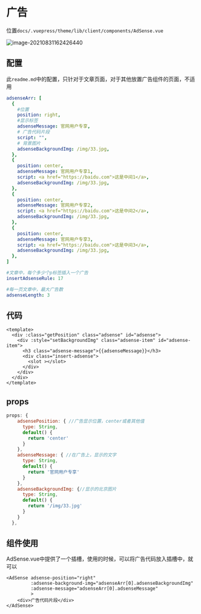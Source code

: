 # 广告

位置`docs/.vuepress/theme/lib/client/components/AdSense.vue`

![image-20210831162426440](http://ooszy.cco.vin/img/blog-note/image-20210831162426440.png?x-oss-process=style/pictureProcess1)

## 配置

此`readme.md`中的配置，只针对于文章页面，对于其他放置广告组件的页面，不适用

```yaml
adsenseArr: [
  {
  	#位置
    position: right,
    #显示标签
    adsenseMessage: 官网用户专享,
    # 广告代码片段
    script: "",
    # 背景图片
    adsenseBackgroundImg: /img/33.jpg,
  },
  {
    position: center,
    adsenseMessage: 官网用户专享1,
    script: <a href="https://baidu.com">这是中间1</a>,
    adsenseBackgroundImg: /img/33.jpg,
  },
  {
    position: center,
    adsenseMessage: 官网用户专享2,
    script: <a href="https://baidu.com">这是中间2</a>,
    adsenseBackgroundImg: /img/33.jpg,
  },
  {
    position: center,
    adsenseMessage: 官网用户专享3,
    script: <a href="https://baidu.com">这是中间3</a>,
    adsenseBackgroundImg: /img/33.jpg,
  },
]

#文章中，每个多少个p标签插入一个广告
insertAdsenseRule: 17

#每一页文章中，最大广告数
adsenseLength: 3
```





## 代码

```vue
<template>
  <div :class="getPosition" class="adsense" id="adsense">
    <div :style="setBackgroundImg" class="adsense-item" id="adsense-item">
      <h3 class="adsense-message">{{adsenseMessage}}</h3>
      <div class="insert-adsense">
        <slot ></slot>
      </div>
    </div>
  </div>
</template>
```



## props

```js
props: {
    adsensePosition: { //广告显示位置，center或者其他值
      type: String,
      default() {
        return 'center'
      }
    },
    adsenseMessage: { //在广告上，显示的文字
      type: String,
      default() {
        return '官网用户专享'
      }
    },
    adsenseBackgroundImg: {//显示的北京图片
      type: String,
      default() {
        return '/img/33.jpg'
      }
    }
  },
```

## 组件使用

AdSense.vue中提供了一个插槽，使用的时候，可以将广告代码放入插槽中，就可以

```vue
<AdSense adsense-position="right"
         :adsense-background-img="adsenseArr[0].adsenseBackgroundImg"
         :adsense-message="adsenseArr[0].adsenseMessage"
         >
    <div>广告代码片段</div>
</AdSense>
```

